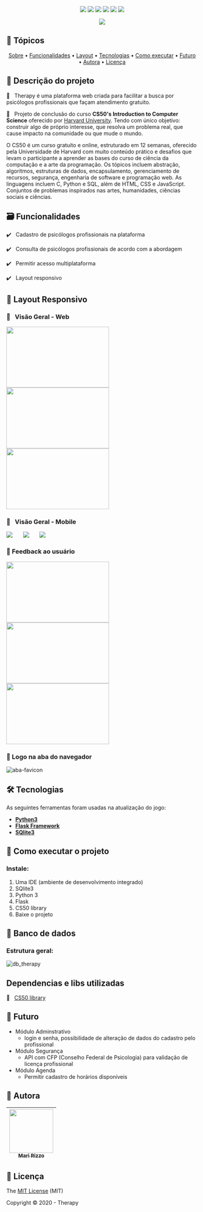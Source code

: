 <p align="center">
  <img src="https://img.shields.io/static/v1?label=Flask&message=framework&color=pink&style=flat&logo=flask"/>
  <img src="https://img.shields.io/static/v1?label=Python&message=language&color=blue&style=flat&logo=python"/>
  <img src="https://img.shields.io/static/v1?label=SQLite&message=dados&color=black&style=flat&logo=sqlite"/>
  <img src="http://img.shields.io/static/v1?label=License&message=MIT&color=green&style=flat"/>
  <img src="http://img.shields.io/static/v1?label=Testes&message=100%&color=green&style=flat"/>
  <img src="http://img.shields.io/static/v1?label=Status&message=concluido&color=green&style=flat"/>
</p>
<p align="center">
  <img src="https://user-images.githubusercontent.com/69127182/102272845-2ea44700-3f00-11eb-9dbf-755de5a23ac8.png"/>
</p>


## 🏁 Tópicos 

<p align="center">
 <a href="#-Descrição-do-projeto">Sobre</a> •
 <a href="#-Funcionalidades">Funcionalidades</a> •
 <a href="#-Layout">Layout</a> • 
 <a href="#-Tecnologias">Tecnologias</a> • 
 <a href="#-Como-executar-o-jogo">Como executar</a> • 
 <a href="#-Futuro">Futuro</a> • 
 <a href="#-Autora">Autora</a> • 
 <a href="#-Licença">Licença</a>
</p>


## 📑 Descrição do projeto 

🦊 &nbsp; Therapy é uma plataforma web criada para facilitar a busca por psicólogos profissionais que façam atendimento gratuito.

🦊 &nbsp; Projeto de conclusão do curso **CS50's Introduction to Computer Science** oferecido por [Harvard University](https://cs50.harvard.edu/x/2021/). Tendo com único objetivo: construir algo de próprio interesse, que resolva um problema real, que cause impacto na comunidade ou que mude o mundo.

O CS50 é um curso gratuíto e online, estruturado em 12 semanas, oferecido pela Universidade de Harvard com muito conteúdo prático e desafios que levam o participante a aprender as bases do curso de ciência da computação e a arte da programação. Os tópicos incluem abstração, algoritmos, estruturas de dados, encapsulamento, gerenciamento de recursos, segurança, engenharia de software e programação web. As linguagens incluem C, Python e SQL, além de HTML, CSS e JavaScript. Conjuntos de problemas inspirados nas artes, humanidades, ciências sociais e ciências.


## 🗃️ Funcionalidades

✔️ &nbsp; Cadastro de psicólogos profissionais na plataforma

✔️ &nbsp; Consulta de psicólogos profissionais de acordo com a abordagem 

✔️ &nbsp; Permitir acesso multiplataforma

✔️ &nbsp; Layout responsivo


## 🎨 Layout Responsivo

### 🦊  &nbsp; Visão Geral - Web
<p align="left">
  <img src="https://user-images.githubusercontent.com/69127182/102402933-447b4000-3fc4-11eb-961a-d714a7a2703c.png" width="270" height="160"/>
  <img src="https://user-images.githubusercontent.com/69127182/102273008-6e6b2e80-3f00-11eb-9cbd-de1a916dec81.png" width="270" height="160"/>
  <img src="https://user-images.githubusercontent.com/69127182/102402082-07fb1480-3fc3-11eb-8d36-dc48541866ec.png" width="270" height="160"/>
</p>

### 🦊 &nbsp; Visão Geral - Mobile
<p align="left">
  <img src="https://user-images.githubusercontent.com/69127182/102388676-d8dba780-3fb0-11eb-8a44-63e494b77a15.png"/>
  &nbsp;&nbsp;&nbsp;&nbsp;&nbsp;
  <img src="https://user-images.githubusercontent.com/69127182/102388860-193b2580-3fb1-11eb-93bd-6124f75bb181.png"/>
  &nbsp;&nbsp;&nbsp;&nbsp;&nbsp;
  <img src="https://user-images.githubusercontent.com/69127182/102402074-0598ba80-3fc3-11eb-9bab-749b1aac506a.png"/>
</p>

### 🦊 Feedback ao usuário
<p align="left">
  <img src="https://user-images.githubusercontent.com/69127182/102273247-ca35b780-3f00-11eb-9f51-e23223aecbab.png" width="270" height="160"/>
  <img src="https://user-images.githubusercontent.com/69127182/102273056-8347c200-3f00-11eb-9935-6f93416e5364.png" width="270" height="160"/>
  <img src="https://user-images.githubusercontent.com/69127182/102403121-902de980-3fc4-11eb-8b06-53fc34c53a63.png" width="270" height="160"/>
</p>


### 🦊 Logo na aba do navegador
![aba-favicon](https://user-images.githubusercontent.com/69127182/102420929-03922400-3fe2-11eb-8346-62b220c29435.png)


## 🛠 Tecnologias

As seguintes ferramentas foram usadas na atualização do jogo:

-   **[Python3](https://www.python.org/downloads/)**
-   **[Flask Framework](https://flask.palletsprojects.com/en/1.1.x/installation/)**
-   **[SQlite3](https://www.sqlite.org/download.html)**


## 🎥 Como executar o projeto

### Instale:
1. Uma IDE (ambiente de desenvolvimento integrado)
2. SQlite3
3. Python 3
4. Flask
5. CS50 library
6. Baixe o projeto

## 📀 Banco de dados

### Estrutura geral: 
![db_therapy](https://user-images.githubusercontent.com/69127182/102381226-b85b1f80-3fa7-11eb-97d4-412743ec8772.png)


## Dependencias e libs utilizadas
:pushpin: &nbsp; [CS50 library](https://cs50.stackexchange.com/questions/7291/how-do-i-install-the-cs50-library-to-my-local-os)


## 📡 Futuro
- Módulo Adminstrativo
    - login e senha, possibilidade de alteração de dados do cadastro pelo profissional
- Módulo Segurança
    - API com CFP (Conselho Federal de Psicologia) para validação de licença profissional
- Módulo Agenda
    - Permitir cadastro de horários disponíveis


## 🦉 Autora

| [<img src="https://avatars3.githubusercontent.com/u/69127182?s=460&u=b6023a31c4fcfe7ddaa4683de3e99634646608be&v=4" width=115><br><sub>Mari Rizzo</sub>](https://github.com/mar1zzo) 
| :---: | 


## 🔖 Licença

The [MIT License]() (MIT)

Copyright :copyright: 2020 - Therapy
